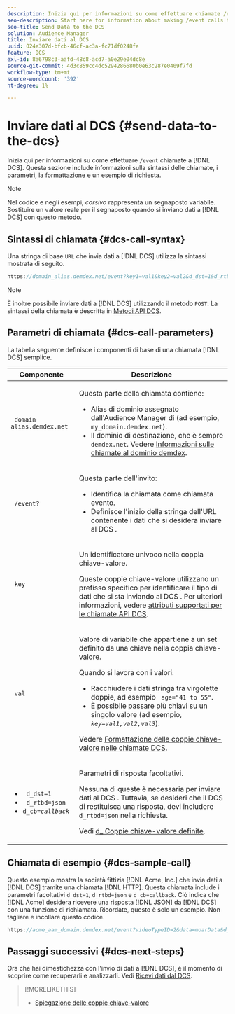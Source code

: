 ```yaml
---
description: Inizia qui per informazioni su come effettuare chiamate /event al DCS. Questa sezione include informazioni sulla sintassi delle chiamate, i parametri, la formattazione e un esempio di richiesta.
seo-description: Start here for information about making /event calls to the DCS. This section includes information about call syntax, parameters, formatting, and a request example.
seo-title: Send Data to the DCS
solution: Audience Manager
title: Inviare dati al DCS
uuid: 024e307d-bfcb-46cf-ac3a-fc71df0248fe
feature: DCS
exl-id: 8a6798c3-aafd-48c8-acd7-a0e29e04dc8e
source-git-commit: 4d3c859cc4dc5294286680b0e63c287e0409f7fd
workflow-type: tm+mt
source-wordcount: '392'
ht-degree: 1%

---
```


# Inviare dati al DCS {#send-data-to-the-dcs}

Inizia qui per informazioni su come effettuare `/event` chiamate a [!DNL DCS]. Questa sezione include informazioni sulla sintassi delle chiamate, i parametri, la formattazione e un esempio di richiesta.

>[!NOTE]
>
>Nel codice e negli esempi, *corsivo* rappresenta un segnaposto variabile. Sostituire un valore reale per il segnaposto quando si inviano dati a [!DNL DCS] con questo metodo.

## Sintassi di chiamata {#dcs-call-syntax}

Una stringa di base `URL` che invia dati a [!DNL DCS] utilizza la sintassi mostrata di seguito.

```js
https://domain_alias.demdex.net/event?key1=val1&key2=val2&d_dst=1&d_rtbd=json&d_cb=callback
```

>[!NOTE]
>
>È inoltre possibile inviare dati a [!DNL DCS] utilizzando il metodo `POST`. La sintassi della chiamata è descritta in [Metodi API DCS](../../../api/dcs-intro/dcs-api-reference/dcs-api-methods.md).

## Parametri di chiamata {#dcs-call-parameters}

La tabella seguente definisce i componenti di base di una chiamata [!DNL DCS] semplice.

<table id="table_5F6A5B324EB848168543386516FBF384"> 
 <thead> 
  <tr> 
   <th colname="col1" class="entry"> Componente </th> 
   <th colname="col2" class="entry"> Descrizione </th> 
  </tr> 
 </thead>
 <tbody> 
  <tr> 
   <td colname="col1"> <p> <code> domain alias.demdex.net</code> </p> </td> 
   <td colname="col2"> <p>Questa parte della chiamata contiene: </p> <p> 
     <ul id="ul_3EDA9C7BA6794D06BCB07A75A9BD2372"> 
      <li id="li_74624CA78D6F4536A8164AE1FA1DECB9">Alias di dominio assegnato dall'Audience Manager </span> di <span class="keyword"> (ad esempio, <code> my_domain.demdex.net</code>). </li> 
      <li id="li_08ABE91CA247403AA480B3FB4BEF83BA">Il dominio di destinazione, che è sempre <code> demdex.net</code>. Vedere <a href="../../../reference/demdex-calls.md"> Informazioni sulle chiamate al dominio demdex</a>. </li> 
     </ul> </p> </td> 
  </tr> 
  <tr> 
   <td colname="col1"> <p> <code> /event?</code> </p> </td> 
   <td colname="col2"> <p>Questa parte dell'invito: </p> <p> 
     <ul id="ul_6332444A305A4F12A7CBE471CA508516"> 
      <li id="li_1C5C111B2B0E4621B3FC0C20D6516041">Identifica la chiamata come chiamata evento. </li> 
      <li id="li_DBCE9B1C70604A629ECD7AC0A9052198">Definisce l'inizio della stringa dell'URL contenente i dati che si desidera inviare al DCS <span class="wintitle"></span>. </li> 
     </ul> </p> </td> 
  </tr> 
  <tr> 
   <td colname="col1"> <p> <code> key</code> </p> </td> 
   <td colname="col2"> <p>Un identificatore univoco nella coppia chiave-valore. </p> <p>Queste coppie chiave-valore utilizzano un prefisso specifico per identificare il tipo di dati che si sta inviando al DCS <span class="wintitle"></span>. Per ulteriori informazioni, vedere <a href="../../../api/dcs-intro/dcs-api-reference/dcs-keys.md"> attributi supportati per le chiamate API DCS</a>. </p> </td> 
  </tr> 
  <tr> 
   <td colname="col1"> <p> <code> val</code> </p> </td> 
   <td colname="col2"> <p>Valore di variabile che appartiene a un set definito da una chiave nella coppia chiave-valore. </p> <p>Quando si lavora con i valori: </p> <p> 
     <ul id="ul_624DC78759F74AD8920220058E54E083"> 
      <li id="li_091E5B4820EC4A93B775433E428E74AB">Racchiudere i dati stringa tra virgolette doppie, ad esempio <code> age="41 to 55"</code>. </li> 
      <li id="li_C558E3BA6EE34413BBBB962D4CD0D10E">È possibile passare più chiavi su un singolo valore (ad esempio, <i><code>key</i>=<i>val1,val2,val3</i></code></i>). </li> 
     </ul> </p> <p>Vedere <a href="../../../api/dcs-intro/dcs-api-reference/dcs-key-format.md"> Formattazione delle coppie chiave-valore nelle chiamate DCS</a>. </p> </td>
  </tr> 
  <tr> 
   <td colname="col1"> <p> 
     <ul id="ul_36E2C1A0538D4D2C94DFC1335720A524"> 
      <li id="li_8902EED431CE4F0189A94868FA52DB1F"> <code> d_dst=1</code> </li> 
      <li id="li_4B6B29499D444E31808DE0A9AA0442D0"> <code> d_rtbd=json</code> </li> 
      <li id="li_3430CD0438604B83BE6437E6EC480816"> <code>d_cb=<i>callback</i></code> </li>
     </ul> </p> </td> 
   <td colname="col2"> <p>Parametri di risposta facoltativi. </p> <p> Nessuna di queste è necessaria per inviare dati al DCS <span class="wintitle"></span>. Tuttavia, se desideri che il DCS</span> di <span class="wintitle"> restituisca una risposta, devi includere <code> d_rtbd=json</code> nella richiesta. </p> <p>Vedi <a href="../../../api/dcs-intro/dcs-api-reference/dcs-keys.md#d-attributes"> d_ Coppie chiave-valore definite</a>. </p> </td> 
  </tr>
 </tbody>
</table>

## Chiamata di esempio {#dcs-sample-call}

Questo esempio mostra la società fittizia [!DNL Acme, Inc.] che invia dati a [!DNL DCS] tramite una chiamata [!DNL HTTP]. Questa chiamata include i parametri facoltativi `d_dst=1`, `d_rtbd=json` e `d_cb=callback`. Ciò indica che [!DNL Acme] desidera ricevere una risposta [!DNL JSON] da [!DNL DCS] con una funzione di richiamata. Ricordate, questo è solo un esempio. Non tagliare e incollare questo codice.

```js
https://acme_aam_domain.demdex.net/event?videoTypeID=2&data=moarData&d_dst=1&d_rtbd=json&d_cb=acme_callback
```

## Passaggi successivi {#dcs-next-steps}

Ora che hai dimestichezza con l&#39;invio di dati a [!DNL DCS], è il momento di scoprire come recuperarli e analizzarli. Vedi [Ricevi dati dal DCS](../../../api/dcs-intro/dcs-event-calls/dcs-url-receive.md).

>[!MORELIKETHIS]
>
>* [Spiegazione delle coppie chiave-valore](../../../reference/key-value-pairs-explained.md)
